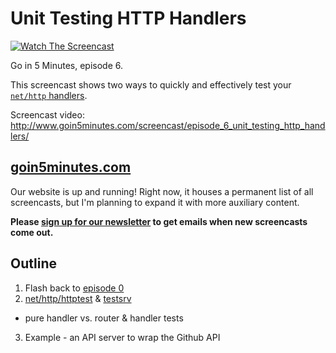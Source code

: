 # Unit Testing HTTP Handlers

[![Watch The Screencast](http://www.goin5minutes/img/watch-screencast.svg)](http://www.goin5minutes.com/screencast/episode_6_unit_testing_http_handlers/)

Go in 5 Minutes, episode 6.

This screencast shows two ways to quickly and effectively test your [`net/http` handlers](https://godoc.org/net/http#Handler).

Screencast video:
http://www.goin5minutes.com/screencast/episode_6_unit_testing_http_handlers/

## [goin5minutes.com](http://www.goin5minutes.com)

Our website is up and running! Right now, it houses a permanent list of all screencasts, but I'm planning to expand it with more auxiliary content.

__Please [sign up for our newsletter](http://www.goin5minutes.com/subscribe) to get emails when new screencasts come out.__

## Outline

1. Flash back to [episode 0](https://github.com/arschles/go-in-5-minutes/tree/master/episode0)
2. [net/http/httptest](https://godoc.org/net/http/httptest) & [testsrv](https://github.com/arschles/testsrv)
  - pure handler vs. router & handler tests
3. Example - an API server to wrap the Github API
